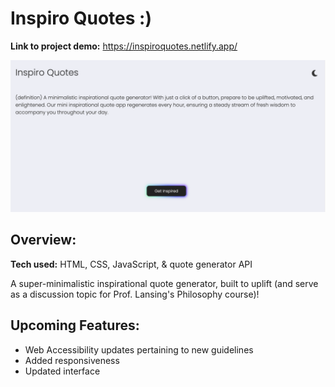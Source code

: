 # Inspiro Quotes :)
**Link to project demo:** https://inspiroquotes.netlify.app/

![Project Screenshot](https://github.com/gwendolyn954/inspiro-quotes/blob/main/images/inspiro-quotes-1.png)

## Overview:

**Tech used:** HTML, CSS, JavaScript, & quote generator API

A super-minimalistic inspirational quote generator, built to uplift (and serve as a discussion topic for Prof. Lansing's Philosophy course)!

## Upcoming Features:

- Web Accessibility updates pertaining to new guidelines
- Added responsiveness
- Updated interface
